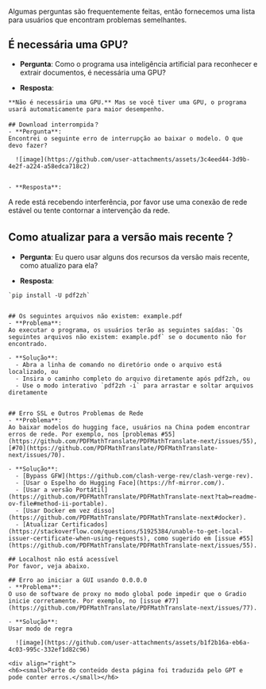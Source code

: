 Algumas perguntas são frequentemente feitas, então fornecemos uma lista para usuários que encontram problemas semelhantes.

## É necessária uma GPU?
- **Pergunta**:
Como o programa usa inteligência artificial para reconhecer e extrair documentos, é necessária uma GPU?


- **Resposta**:  
```
**Não é necessária uma GPU.** Mas se você tiver uma GPU, o programa usará automaticamente para maior desempenho.

## Download interrompida？
- **Pergunta**:
Encontrei o seguinte erro de interrupção ao baixar o modelo. O que devo fazer?

  ![image](https://github.com/user-attachments/assets/3c4eed44-3d9b-4e2f-a224-a58edca718c2)


- **Resposta**:  
```
A rede está recebendo interferência, por favor use uma conexão de rede estável ou tente contornar a intervenção da rede.

## Como atualizar para a versão mais recente？
- **Pergunta**:
Eu quero usar alguns dos recursos da versão mais recente, como atualizo para ela?


- **Resposta**:  
```
`pip install -U pdf2zh`


## Os seguintes arquivos não existem: example.pdf
- **Problema**:
Ao executar o programa, os usuários terão as seguintes saídas: `Os seguintes arquivos não existem: example.pdf` se o documento não for encontrado.

- **Solução**:
  - Abra a linha de comando no diretório onde o arquivo está localizado, ou
  - Insira o caminho completo do arquivo diretamente após pdf2zh, ou
  - Use o modo interativo `pdf2zh -i` para arrastar e soltar arquivos diretamente


## Erro SSL e Outros Problemas de Rede
- **Problema**:
Ao baixar modelos do hugging face, usuários na China podem encontrar erros de rede. Por exemplo, nos [problemas #55](https://github.com/PDFMathTranslate/PDFMathTranslate-next/issues/55), [#70](https://github.com/PDFMathTranslate/PDFMathTranslate-next/issues/70).

- **Solução**:
  - [Bypass GFW](https://github.com/clash-verge-rev/clash-verge-rev).
  - [Usar o Espelho do Hugging Face](https://hf-mirror.com/).
  - [Usar a versão Portátil](https://github.com/PDFMathTranslate/PDFMathTranslate-next?tab=readme-ov-file#method-ii-portable).
  - [Usar Docker em vez disso](https://github.com/PDFMathTranslate/PDFMathTranslate-next#docker).
  - [Atualizar Certificados](https://stackoverflow.com/questions/51925384/unable-to-get-local-issuer-certificate-when-using-requests), como sugerido em [issue #55](https://github.com/PDFMathTranslate/PDFMathTranslate-next/issues/55).

## Localhost não está acessível
Por favor, veja abaixo.

## Erro ao iniciar a GUI usando 0.0.0.0
- **Problema**:
O uso de software de proxy no modo global pode impedir que o Gradio inicie corretamente. Por exemplo, no [issue #77](https://github.com/PDFMathTranslate/PDFMathTranslate-next/issues/77).

- **Solução**:
Usar modo de regra

  ![image](https://github.com/user-attachments/assets/b1f2b16a-eb6a-4c03-995c-332ef1d82c96)

<div align="right"> 
<h6><small>Parte do conteúdo desta página foi traduzida pelo GPT e pode conter erros.</small></h6>